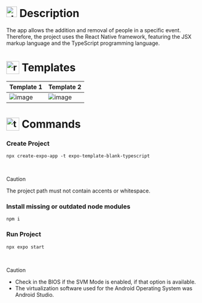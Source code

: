 # <img src="https://github.com/user-attachments/assets/caabfdf0-0f9e-44a3-8200-c6579fe87887" alt="description icon" width="28"> Description
The app allows the addition and removal of people in a specific event. Therefore, the project uses the React Native framework, featuring the JSX markup language and the TypeScript programming language.

# <sub><img src="https://img.icons8.com/?size=100&id=123603&format=png&color=000000" alt="react-native icon" width="34"></sub> Templates
<div align="center">
  
| Template 1                             | Template 2                             |
|----------------------------------------|----------------------------------------|
| ![image](https://github.com/user-attachments/assets/2da92090-8563-4c82-be3a-dae2efd3859b) | ![image](https://github.com/user-attachments/assets/b2cd2c6b-da0a-4c7f-b030-f89fc2e83ca1)

</div>

# <sub><img src="https://github.com/user-attachments/assets/2bd91f82-43a7-44c6-8fb3-eaa3ca20089e" alt="terminal icon" width="34"></sub> Commands

### Create Project
```
npx create-expo-app -t expo-template-blank-typescript
```

<br>

> [!CAUTION]
> The project path must not contain accents or whitespace.

### Install missing or outdated node modules
```
npm i
```

### Run Project
```
npx expo start
```

<br>

> [!CAUTION]
> - Check in the BIOS if the SVM Mode is enabled, if that option is available.
> - The virtualization software used for the Android Operating System was Android Studio.
